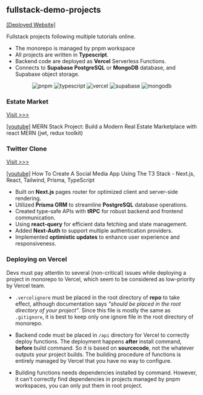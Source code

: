 ## fullstack-demo-projects

[[Deployed Website]]()

Fullstack projects following multiple tutorials online.
- The monorepo is managed by pnpm workspace
- All projects are written in **Typescript**.
- Backend code are deployed as **Vercel** Serverless Functions.
- Connects to **Supabase PostgreSQL** or **MongoDB** database, and Supabase object storage.

<p align="center">
    <img alt="pnpm" src="https://img.shields.io/badge/pnpm-yellow?style=for-the-badge&logo=pnpm&logoColor=white" />
    <img alt="typescript" src="https://img.shields.io/badge/TypeScript-007ACC?style=for-the-badge&logo=typescript&logoColor=white" />
    <img alt="vercel" src="https://img.shields.io/badge/Vercel-000000?style=for-the-badge&logo=vercel&logoColor=white" />
    <img alt="supabase" src="https://img.shields.io/badge/Supabase-181818?style=for-the-badge&logo=supabase&logoColor=MediumSeaGreen" />
    <img alt="mongodb" src="https://img.shields.io/badge/MongoDB-4EA94B?style=for-the-badge&logo=mongodb&logoColor=white" />
</p>

### Estate Market

[Visit >>>](https://hmpthz-estate-market.vercel.app)

[[youtube]](https://www.youtube.com/watch?v=VAaUy_Moivw) MERN Stack Project: Build a Modern Real Estate Marketplace with react MERN (jwt, redux toolkit)

### Twitter Clone

[Visit >>>](https://hmpthz-twitter-clone.vercel.app)

[[youtube]](https://www.youtube.com/watch?v=jqVm5_G1ZEE) How To Create A Social Media App Using The T3 Stack - Next.js, React, Tailwind, Prisma, TypeScript

- Built on **Next.js** pages router for optimized client and server-side rendering.
- Utilized **Prisma ORM** to streamline **PostgreSQL** database operations.
- Created type-safe APIs with **tRPC** for robust backend and frontend communication.
- Using **react-query** for efficient data fetching and state management.
- Added **Next-Auth** to support multiple authentication providers.
- Implemented **optimistic updates** to enhance user experience and responsiveness.

### Deploying on Vercel

Devs must pay attentin to several (non-critical) issues while deploying a project in monorepo to Vercel, which seem to be considered as low-priority by Vercel team.

- `.vercelignore` must be placed in the root directory of **repo** to take effect, although documentation says *"should be placed in the root directory of your project"*. Since this file is mostly the same as `.gitignore`, it is best to keep only one ignore file in the root directory of monorepo.

- Backend code must be placed in `/api` directory for Vercel to correctly deploy functions. The deployment happens **after** install command, **before** build command. So it is based on **sourcecode**, not the whatever outputs your project builds. The building procedure of functions is entirely managed by Vercel that you have no way to configure.

- Building functions needs dependencies installed by command. However, it can't correctly find dependencies in projects managed by pnpm workspaces, you can only put them in root project.


